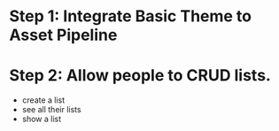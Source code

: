 # Step 1: Integrate Basic Theme to Asset Pipeline

# Step 2: Allow people to CRUD lists.

- create a list
- see all their lists
- show a list

